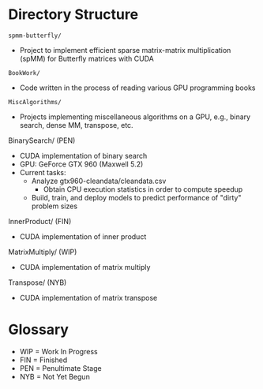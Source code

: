 # Directory Structure
`spmm-butterfly/`
- Project to implement efficient sparse matrix-matrix multiplication (spMM) for Butterfly matrices with CUDA

`BookWork/`
- Code written in the process of reading various GPU programming books 

`MiscAlgorithms/`
- Projects implementing miscellaneous algorithms on a GPU, e.g., binary search, dense MM, transpose, etc.  

BinarySearch/ (PEN)
- CUDA implementation of binary search
- GPU: GeForce GTX 960 (Maxwell 5.2) 
- Current tasks:
    - Analyze gtx960-cleandata/cleandata.csv
        - Obtain CPU execution statistics in order to compute speedup
    - Build, train, and deploy models to predict performance of "dirty" problem sizes

InnerProduct/ (FIN)
- CUDA implementation of inner product

MatrixMultiply/ (WIP)
- CUDA implementation of matrix multiply

Transpose/ (NYB)
- CUDA implementation of matrix transpose 

# Glossary
- WIP = Work In Progress
- FIN = Finished
- PEN = Penultimate Stage
- NYB = Not Yet Begun
